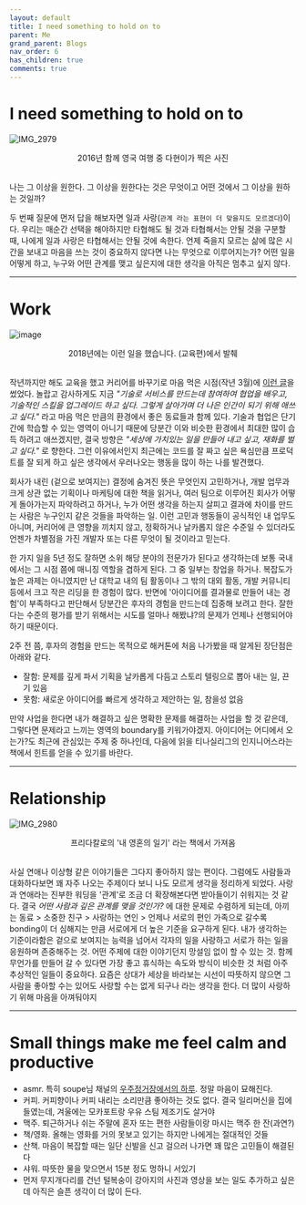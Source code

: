 ```yaml
---
layout: default
title: I need something to hold on to
parent: Me
grand_parent: Blogs
nav_order: 6
has_children: true
comments: true
---
```


# I need something to hold on to

![IMG_2979](https://user-images.githubusercontent.com/18614517/88503576-1f823280-d00d-11ea-8eb1-1422c2e21828.jpg)
<center>2016년 함께 영국 여행 중 다현이가 찍은 사진</center><br>


나는 그 이상을 원한다. 그 이상을 원한다는 것은 무엇이고 어떤 것에서 그 이상을 원하는 것일까? 

두 번째 질문에 먼저 답을 해보자면 일과 사랑(`관계 라는 표현이 더 맞을지도 모르겠다`)이다. 우리는 매순간 선택을 해야하지만 타협해도 될 것과 타협해서는 안될 것을 구분할 때, 나에게 일과 사랑은 타협해서는 안될 것에 속한다. 언제 죽을지 모르는 삶에 많은 시간을 보내고 마음을 쓰는 것이 중요하지 않다면 나는 무엇으로 이루어지는가? 어떤 일을 어떻게 하고, 누구와 어떤 관계를 맺고 싶은지에 대한 생각을 아직은 멈추고 싶지 않다. 

---

# Work

![image](https://user-images.githubusercontent.com/18614517/88503563-198c5180-d00d-11ea-9c91-d1b57b18c4ad.png)
<center>2018년에는 이런 일을 했습니다. (교육편)에서 발췌 </center><br>

작년까지만 해도 교육을 했고 커리어를 바꾸기로 마음 먹은 시점(작년 3월)에 [이런 글](https://leehwarang.github.io//docs/blog/2018retrospect.html)을 썼었다. 놀랍고 감사하게도 지금 _"기술로 서비스를 만드는데 참여하여 협업을 배우고, 기술적인 스킬을 업그레이드 하고 싶다. 그렇게 살아가며 더 나은 인간이 되기 위해 애쓰고 싶다."_ 라고 마음 먹은 만큼의 환경에서 좋은 동료들과 함께 있다. 기술과 협업은 단기간에 학습할 수 있는 영역이 아니기 때문에 당분간 이와 비슷한 환경에서 최대한 많이 습득 하려고 애쓰겠지만, 결국 방향은 _"세상에 가치있는 일을 만들어 내고 싶고, 재화를 벌고 싶다."_ 로 향한다. 그런 이유에서인지 최근에는 코드를 잘 짜고 싶은 욕심만큼 프로덕트를 잘 되게 하고 싶은 생각에서 우러나오는 행동을 많이 하는 나를 발견했다. 

회사가 내린 (겉으로 보여지는) 결정에 숨겨진 뜻은 무엇인지 고민하거나, 개발 업무과 크게 상관 없는 기획이나 마케팅에 대한 책을 읽거나, 여러 팀으로 이루어진 회사가 어떻게 돌아가는지 파악하려고 하거나, 누가 어떤 생각을 하는지 살피고 결과에 차이를 만드는 사람은 누구인지 같은 것들을 파악하는 일. 이런 고민과 행동들이 공식적인 내 업무도 아니며, 커리어에 큰 영향을 끼치지 않고, 정확하거나 날카롭지 않은 수준일 수 있더라도 언젠가 차별점을 가진 개발자 또는 다른 무엇이 될 것이라고 믿는다.

한 가지 일을 5년 정도 잘하면 소위 해당 분야의 전문가가 된다고 생각하는데 보통 국내에서는 그 시점 쯤에 매니징 역할을 겸하게 된다. 그 중 일부는 창업을 하거나. 복잡도가 높은 과제는 아니였지만 난 대학교 내의 팀 활동이나 그 밖의 대외 활동, 개발 커뮤니티 등에서 크고 작은 리딩을 한 경험이 많다. 반면에 '아이디어를 결과물로 만들어 내는 경험'이 부족하다고 판단해서 당분간은 후자의 경험을 만드는데 집중해 보려고 한다. 잘한다는 수준의 평가를 받기 위해서는 시도를 얼마나 해봤냐?의 문제가 언제나 선행되어야 하기 때문이다. 

2주 전 쯤, 후자의 경험을 만드는 목적으로 해커톤에 처음 나가봤을 때 알게된 장단점은 아래와 같다. 

- 잘함: 문제를 깊게 파서 기획을 날카롭게 다듬고 스토리 텔링으로 뽑아 내는 일, 끈기 있음
- 못함: 새로운 아이디어를 빠르게 생각하고 제안하는 일, 참을성 없음

만약 사업을 한다면 내가 해결하고 싶은 명확한 문제를 해결하는 사업을 할 것 같은데, 그렇다면 문제라고 느끼는 영역의 boundary를 키워가야겠지. 아이디어는 어디에서 오는가?도 최근에 관심있는 주제 중 하나인데, 다음에 읽을 티나실리그의 인지니어스라는 책에서 힌트를 얻을 수 있기를 바란다.

---

# Relationship 

![IMG_2980](https://user-images.githubusercontent.com/18614517/88503505-dcc05a80-d00c-11ea-9f56-81dfceaa9e53.jpg)
<center>프리다칼로의 '내 영혼의 일기' 라는 책에서 가져옴</center><br>

사실 연애나 이상형 같은 이야기들은 그다지 좋아하지 않는 편이다. 그럼에도 사람들과 대화하다보면 꽤 자주 나오는 주제이다 보니 나도 모르게 생각을 정리하게 되었다. 사랑과 연애라는 진부한 워딩을 '관계'로 조금 더 확장해본다면 받아들이기 쉬워지는 것 같다. 결국 _어떤 사람과 깊은 관계를 맺을 것인가?_ 에 대한 문제로 수렴하게 되는데, 아끼는 동료 > 소중한 친구 > 사랑하는 연인 > 언제나 서로의 편인 가족으로 갈수록 bonding이 더 심해지는 만큼 서로에게 더 높은 기준을 요구하게 된다. 내가 생각하는 기준이라함은 겉으로 보여지는 능력을 넘어서 각자의 일을 사랑하고 서로가 하는 일을 응원하며 존중해주는 것. 어떤 주제에 대한 이야기던지 망설임 없이 할 수 있는 것. 함께 무언가를 만들어 갈 수 있다면 가장 좋고 휴식하는 속도와 방식이 비슷한 것 처럼 아주 추상적인 일들이 중요하다. 요즘은 상대가 세상을 바라보는 시선이 따뜻하지 않으면 그 사람을 좋아할 수는 있어도 사랑할 수는 없게 되구나 라는 생각을 한다. 더 많이 사랑하기 위해 마음을 아껴둬야지 

---

# Small things make me feel calm and productive

- asmr. 특히 soupe님 채널의 [우주정거장에서의 하루](https://youtu.be/LFHwfGH6Dp0). 정말 마음이 묘해진다.
- 커피. 커피향이나 커피 내리는 소리만큼 좋아하는 것도 없다. 결국 일리머신을 집에 들였는데, 겨울에는 모카포트랑 우유 스팀 제조기도 살거야
- 맥주. 퇴근하거나 쉬는 주말에 혼자 또는 편한 사람들이랑 마시는 맥주 한 잔(과연?)
- 책/영화. 올해는 영화를 거의 못보고 있기는 하지만 나에게는 절대적인 것들 
- 산책. 마음이 복잡할 때는 일단 신발을 신고 걸으러 나가면 꽤 많은 고민들이 해결된다
- 샤워. 따뜻한 물을 맞으면서 15분 정도 멍하니 서있기
- 먼저 무지개다리를 건넌 털복숭이 강아지의 사진과 영상을 보는 일도 추가하고 싶은데 아직은 슬픈 생각이 더 많이 든다.